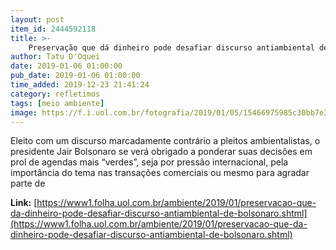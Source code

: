 ```yaml
---
layout: post
item_id: 2444592118
title: >-
    Preservação que dá dinheiro pode desafiar discurso antiambiental de Bolsonaro
author: Tatu D'Oquei
date: 2019-01-06 01:00:00
pub_date: 2019-01-06 01:00:00
time_added: 2019-12-23 21:41:24
category: refletimos
tags: [meio ambiente]
image: https://f.i.uol.com.br/fotografia/2019/01/05/15466975985c30bb7e304cf_1546697598_3x2_rt.jpg
---
```


Eleito com um discurso marcadamente contrário a pleitos ambientalistas, o presidente Jair Bolsonaro se verá obrigado a ponderar suas decisões em prol de agendas mais “verdes”, seja por pressão internacional, pela importância do tema nas transações comerciais ou mesmo para agradar parte de

**Link:** [https://www1.folha.uol.com.br/ambiente/2019/01/preservacao-que-da-dinheiro-pode-desafiar-discurso-antiambiental-de-bolsonaro.shtml](https://www1.folha.uol.com.br/ambiente/2019/01/preservacao-que-da-dinheiro-pode-desafiar-discurso-antiambiental-de-bolsonaro.shtml)

